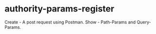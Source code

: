 # authority-params-register

Create - A post request using Postman.
Show - Path-Params and Query-Params.
